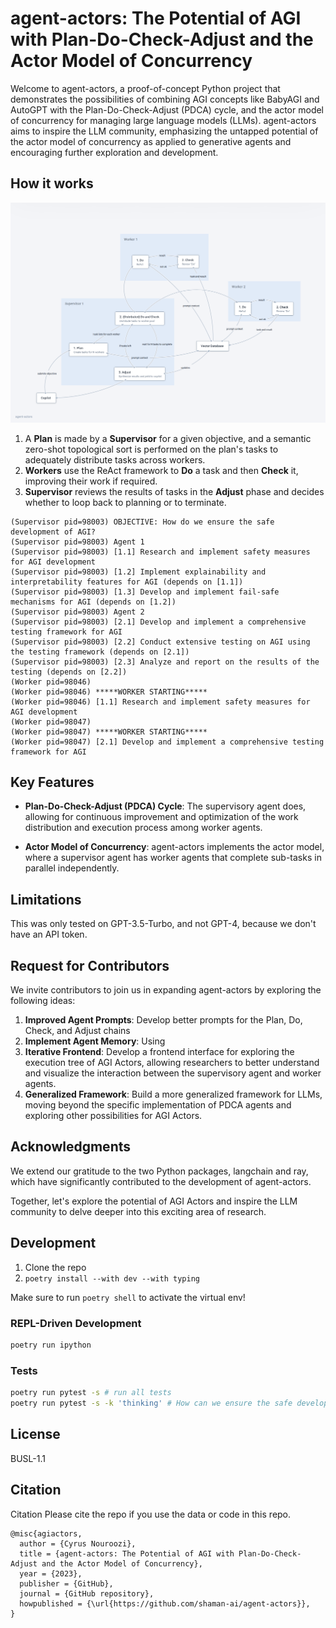 # agent-actors: The Potential of AGI with Plan-Do-Check-Adjust and the Actor Model of Concurrency

Welcome to agent-actors, a proof-of-concept Python project that demonstrates the possibilities of combining AGI concepts like BabyAGI and AutoGPT with the Plan-Do-Check-Adjust (PDCA) cycle, and the actor model of concurrency for managing large language models (LLMs). agent-actors aims to inspire the LLM community, emphasizing the untapped potential of the actor model of concurrency as applied to generative agents and encouraging further exploration and development.

## How it works

![agent-actors flow](./diagram.png)

1. A **Plan** is made by a **Supervisor** for a given objective, and a semantic zero-shot topological sort is performed on the plan's tasks to adequately distribute tasks across workers.
2. **Workers** use the ReAct framework to **Do** a task and then **Check** it, improving their work if required.
3. **Supervisor** reviews the results of tasks in the **Adjust** phase and decides whether to loop back to planning or to terminate.

```
(Supervisor pid=98003) OBJECTIVE: How do we ensure the safe development of AGI?
(Supervisor pid=98003) Agent 1
(Supervisor pid=98003) [1.1] Research and implement safety measures for AGI development
(Supervisor pid=98003) [1.2] Implement explainability and interpretability features for AGI (depends on [1.1])
(Supervisor pid=98003) [1.3] Develop and implement fail-safe mechanisms for AGI (depends on [1.2])
(Supervisor pid=98003) Agent 2
(Supervisor pid=98003) [2.1] Develop and implement a comprehensive testing framework for AGI
(Supervisor pid=98003) [2.2] Conduct extensive testing on AGI using the testing framework (depends on [2.1])
(Supervisor pid=98003) [2.3] Analyze and report on the results of the testing (depends on [2.2])
(Worker pid=98046)
(Worker pid=98046) *****WORKER STARTING*****
(Worker pid=98046) [1.1] Research and implement safety measures for AGI development
(Worker pid=98047)
(Worker pid=98047) *****WORKER STARTING*****
(Worker pid=98047) [2.1] Develop and implement a comprehensive testing framework for AGI
```

## Key Features

* **Plan-Do-Check-Adjust (PDCA) Cycle**: The supervisory agent does, allowing for continuous improvement and optimization of the work distribution and execution process among worker agents.

* **Actor Model of Concurrency**: agent-actors implements the actor model, where a supervisor agent has worker agents that complete sub-tasks in parallel independently.

## Limitations

This was only tested on GPT-3.5-Turbo, and not GPT-4, because we don't have an API token.

## Request for Contributors

We invite contributors to join us in expanding agent-actors by exploring the following ideas:

1. **Improved Agent Prompts**: Develop better prompts for the Plan, Do, Check, and Adjust chains
2. **Implement Agent Memory**: Using
3. **Iterative Frontend**: Develop a frontend interface for exploring the execution tree of AGI Actors, allowing researchers to better understand and visualize the interaction between the supervisory agent and worker agents.
4. **Generalized Framework**: Build a more generalized framework for LLMs, moving beyond the specific implementation of PDCA agents and exploring other possibilities for AGI Actors.

## Acknowledgments

We extend our gratitude to the two Python packages, langchain and ray, which have significantly contributed to the development of agent-actors.

Together, let's explore the potential of AGI Actors and inspire the LLM community to delve deeper into this exciting area of research.

## Development

1. Clone the repo
2. `poetry install --with dev --with typing`

Make sure to run `poetry shell` to activate the virtual env!

### REPL-Driven Development

```bash
poetry run ipython
```

### Tests

```bash
poetry run pytest -s # run all tests
poetry run pytest -s -k 'thinking' # How can we ensure the safe development of AGI?
```

## License

BUSL-1.1

## Citation

Citation
Please cite the repo if you use the data or code in this repo.

```
@misc{agiactors,
  author = {Cyrus Nouroozi},
  title = {agent-actors: The Potential of AGI with Plan-Do-Check-Adjust and the Actor Model of Concurrency},
  year = {2023},
  publisher = {GitHub},
  journal = {GitHub repository},
  howpublished = {\url{https://github.com/shaman-ai/agent-actors}},
}
```
